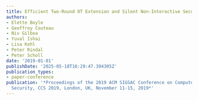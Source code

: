 ```yaml
---
title: Efficient Two-Round OT Extension and Silent Non-Interactive Secure Computation
authors:
- Elette Boyle
- Geoffroy Couteau
- Niv Gilboa
- Yuval Ishai
- Lisa Kohl
- Peter Rindal
- Peter Scholl
date: '2019-01-01'
publishDate: '2025-05-18T16:29:47.394305Z'
publication_types:
- paper-conference
publication: '*Proceedings of the 2019 ACM SIGSAC Conference on Computer and Communications
  Security, CCS 2019, London, UK, November 11-15, 2019*'
---
```


